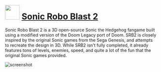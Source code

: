 # <img src="https://cdn.jsdelivr.net/gh/chtof/chocolatey-packages/automatic/srb2/srb2.png" width="48" height="48"/> [Sonic Robo Blast 2](https://chocolatey.org/packages/srb2)

Sonic Robo Blast 2 is a 3D open-source Sonic the Hedgehog fangame built using a modified version of the Doom Legacy port of Doom. SRB2 is closely inspired by the original Sonic games from the Sega Genesis, and attempts to recreate the design in 3D. While SRB2 isn't fully completed, it already features tons of levels, enemies, speed, and quite a lot of the fun that the original Sonic games provided.

![screenshot](https://cdn.jsdelivr.net/gh/chtof/chocolatey-packages/automatic/srb2/screenshot.png)
